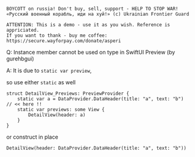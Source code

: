 ```
BOYCOTT on russia! Don't buy, sell, support - HELP TO STOP WAR!
«Русский военный корабль, иди на хуй!» (c) Ukrainian Frontier Guard

ATTENTION: This is a demo - use it as you wish. Reference is appriciated.
If you want to thank - buy me coffee: https://secure.wayforpay.com/donate/asperi
```


Q: Instance member cannot be used on type in SwiftUI Preview (by gurehbgui)

A: It is due to `static var preview`, 

so use either `static` as well

```
struct DetailView_Previews: PreviewProvider {
    static var a = DataProvider.DataHeader(title: "a", text: "b")     // << here !!
    static var previews: some View {
        DetailView(header: a)
    }
}
```

or construct in place

```
DetailView(header: DataProvider.DataHeader(title: "a", text: "b"))
```
